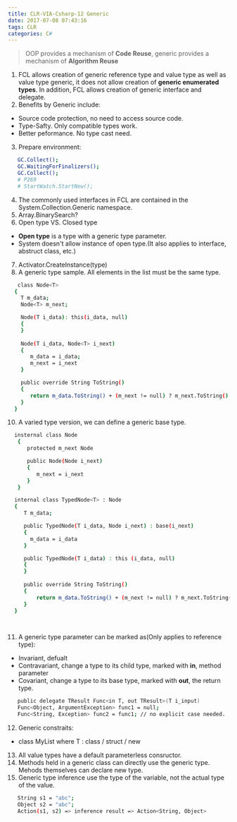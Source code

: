 ```yaml
---
title: CLR-VIA-Csharp-12 Generic
date: 2017-07-08 07:43:16
tags: CLR
categories: C#
---
```

> OOP provides a mechanism of **Code Reuse**, generic provides a mechanism of **Algorithm Reuse**

<!--more-->

1. FCL allows creation of generic reference type and value type as well as value type generic, it does not allow creation of **generic enumerated types**. In addition, FCL allows creation of generic interface and delegate.
2. Benefits by Generic include:
- Source code protection, no need to access source code.
- Type-Safty. Only compatible types work.
- Better peformance. No type cast need.
3. Prepare environment:
```bash
   GC.Collect();
   GC.WaitingForFinalizers();
   GC.Collect();
   # P269
   # StartWatch.StartNew();
```
4. The commonly used interfaces in FCL are contained in the System.Collection.Generic namespace.
5. Array.BinarySearch?
6. Open type VS. Closed type
 - **Open type** is a type with a generic type parameter.
 - System doesn't allow instance of open type.(It also applies to interface, abstruct class, etc.)
7. Activator.CreateInstance(type)
8. A generic type sample. All elements in the list must be the same type.
```bash
   class Node<T>
  { 
    T m_data;
    Node<T> m_next;

    Node(T i_data): this(i_data, null)
    {
    }
    
    Node(T i_data, Node<T> i_next)
    {
       m_data = i_data;
       m_next = i_next
    }

    public override String ToString()
    {
       return m_data.ToString() + (m_next != null) ? m_next.ToString() : String.Empty
    }
  }
```
10. A varied type version, we can define a generic base type.
```bash
  insternal class Node 
   {
      protected m_next Node

      public Node(Node i_next)
      {
         m_next = i_next
      }
   }

  internal class TypedNode<T> : Node
  {
     T m_data;

     public TypedNode(T i_data, Node i_next) : base(i_next)
     {
       m_data = i_data
     }

     public TypedNode(T i_data) : this (i_data, null)
     {
     }
     
     public override String ToString()
     { 
         return m_data.ToString() + (m_next != null) ? m_next.ToString() : String.Empty;
     }
  }

  
```
11. A generic type parameter can be marked as(Only applies to reference type):
 - Invariant, defualt
 - Contravariant, change a type to its child type, marked with **in**, method parameter
 - Covariant, change a type to its base type, marked with **out**, the return type.
```bash
   public delegate TResult Func<in T, out TResult>(T i_input)
   Func<Object, ArgumentException> func1 = null;
   Func<String, Exception> func2 = func1; // no explicit case needed.
```
12. Generic constraits:
 - class MyList<T> where T : class / struct / new
13. All value types have a default parameterless consructor.
14. Methods held in a generic class can directly use the generic type. Mehods themselves can declare new type. 
15. Generic type inference use the type of the variable, not the actual type of the value.
```bash
   String s1 = "abc";
   Object s2 = "abc";
   Action(s1, s2) => inference result => Action<String, Object>
```
